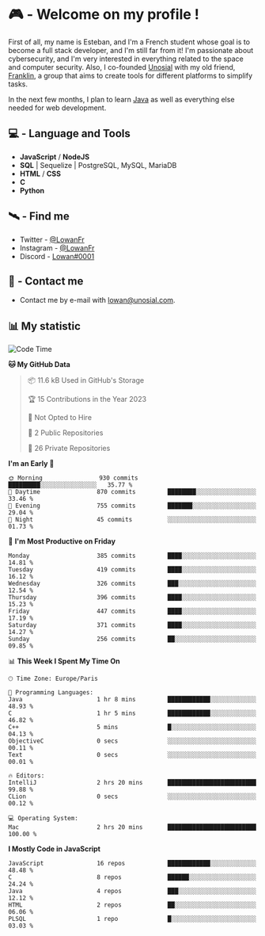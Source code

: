 # 🎮 - Welcome on my profile !
First of all, my name is Esteban, and I'm a French student whose goal is to become a full stack developer, and I'm still far from it!
I'm passionate about cybersecurity, and I'm very interested in everything related to the space and computer security.
Also, I co-founded [Unosial](https://github.com/Unosial) with my old friend, [Franklin](https://github.com/AbaFranklin/), a group that aims to create tools for different platforms to simplify tasks. 

In the next few months, I plan to learn [Java](https://www.java.com/) as well as everything else needed for web development.




## 💻 - Language and Tools
- **JavaScript** / **NodeJS**
- **SQL** | Sequelize | PostgreSQL, MySQL, MariaDB
- **HTML** / **CSS**
- **C**
- **Python**

## 🛰️ - Find me

 - Twitter - [@LowanFr](https://twitter.com/LowanFr/)
 - Instagram - [@LowanFr](https://instagram.com/LowanFr)
 - Discord -  [Lowan#0001](https://unosial.bio/Lowan)
 
## 📡 - Contact me
 - Contact me by e-mail with [lowan@unosial.com](mailto:lowan@unosial.com).

## 📊 My statistic
<!--START_SECTION:waka-->
![Code Time](http://img.shields.io/badge/Code%20Time-340%20hrs%2044%20mins-blue)

**🐱 My GitHub Data** 

> 📦 11.6 kB Used in GitHub's Storage 
 > 
> 🏆 15 Contributions in the Year 2023
 > 
> 🚫 Not Opted to Hire
 > 
> 📜 2 Public Repositories 
 > 
> 🔑 26 Private Repositories 
 > 
**I'm an Early 🐤** 

```text
🌞 Morning                930 commits         █████████░░░░░░░░░░░░░░░░   35.77 % 
🌆 Daytime                870 commits         ████████░░░░░░░░░░░░░░░░░   33.46 % 
🌃 Evening                755 commits         ███████░░░░░░░░░░░░░░░░░░   29.04 % 
🌙 Night                  45 commits          ░░░░░░░░░░░░░░░░░░░░░░░░░   01.73 % 
```
📅 **I'm Most Productive on Friday** 

```text
Monday                   385 commits         ████░░░░░░░░░░░░░░░░░░░░░   14.81 % 
Tuesday                  419 commits         ████░░░░░░░░░░░░░░░░░░░░░   16.12 % 
Wednesday                326 commits         ███░░░░░░░░░░░░░░░░░░░░░░   12.54 % 
Thursday                 396 commits         ████░░░░░░░░░░░░░░░░░░░░░   15.23 % 
Friday                   447 commits         ████░░░░░░░░░░░░░░░░░░░░░   17.19 % 
Saturday                 371 commits         ████░░░░░░░░░░░░░░░░░░░░░   14.27 % 
Sunday                   256 commits         ██░░░░░░░░░░░░░░░░░░░░░░░   09.85 % 
```


📊 **This Week I Spent My Time On** 

```text
🕑︎ Time Zone: Europe/Paris

💬 Programming Languages: 
Java                     1 hr 8 mins         ████████████░░░░░░░░░░░░░   48.93 % 
C                        1 hr 5 mins         ████████████░░░░░░░░░░░░░   46.82 % 
C++                      5 mins              █░░░░░░░░░░░░░░░░░░░░░░░░   04.13 % 
ObjectiveC               0 secs              ░░░░░░░░░░░░░░░░░░░░░░░░░   00.11 % 
Text                     0 secs              ░░░░░░░░░░░░░░░░░░░░░░░░░   00.01 % 

🔥 Editors: 
IntelliJ                 2 hrs 20 mins       █████████████████████████   99.88 % 
CLion                    0 secs              ░░░░░░░░░░░░░░░░░░░░░░░░░   00.12 % 

💻 Operating System: 
Mac                      2 hrs 20 mins       █████████████████████████   100.00 % 
```

**I Mostly Code in JavaScript** 

```text
JavaScript               16 repos            ████████████░░░░░░░░░░░░░   48.48 % 
C                        8 repos             ██████░░░░░░░░░░░░░░░░░░░   24.24 % 
Java                     4 repos             ███░░░░░░░░░░░░░░░░░░░░░░   12.12 % 
HTML                     2 repos             ██░░░░░░░░░░░░░░░░░░░░░░░   06.06 % 
PLSQL                    1 repo              █░░░░░░░░░░░░░░░░░░░░░░░░   03.03 % 
```




<!--END_SECTION:waka-->
